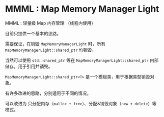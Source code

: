 # MMML : Map Memory Manager Light

MMML : 轻量级 Map 内存管理 （线程内使用）

目前只提供一个基本的思路。

需要保证，在销毁 `MapMemoryManagerLight` 时，所有 `MapMemoryManagerLight::shared_ptr` 均销毁。

当然可以使用 `std::shared_ptr` 等在 `MapMemoryManagerLight::shared_ptr` 内部储存，用于引用并销毁。

`MapMemoryManagerLight::shared_ptr<T>` 是一个模板类，用于根据类型销毁对象。

有许多改进的思路，分别适用于不同的情况。

可以改进为 只分配内存（`malloc + free`）、分配&销毁对象（`new + delete`）等模式。

